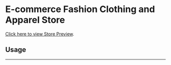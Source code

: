 # E-commerce Fashion Clothing and Apparel Store
[Click here to view Store Preview]().


## Usage

***
